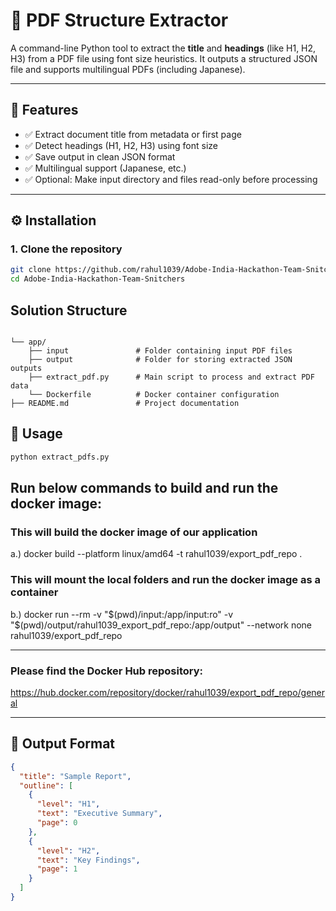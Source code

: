 # 📄 PDF Structure Extractor

A command-line Python tool to extract the **title** and **headings** (like H1, H2, H3) from a PDF file using font size
heuristics. It outputs a structured JSON file and supports multilingual PDFs (including Japanese).

---

## 🚀 Features

- ✅ Extract document title from metadata or first page
- ✅ Detect headings (H1, H2, H3) using font size
- ✅ Save output in clean JSON format
- ✅ Multilingual support (Japanese, etc.)
- ✅ Optional: Make input directory and files read-only before processing

---

## ⚙️ Installation

### 1. Clone the repository

```bash
git clone https://github.com/rahul1039/Adobe-India-Hackathon-Team-Snitchers.git
cd Adobe-India-Hackathon-Team-Snitchers
```
## Solution Structure
```

└── app/
    ├── input               # Folder containing input PDF files
    ├── output              # Folder for storing extracted JSON outputs
    ├── extract_pdf.py      # Main script to process and extract PDF data
    └── Dockerfile          # Docker container configuration
├── README.md               # Project documentation
```

## 🚀 Usage

```bash
python extract_pdfs.py
```

## Run below commands to build and run the docker image:

### This will build the docker image of our application
a.) docker build --platform linux/amd64 -t rahul1039/export_pdf_repo .

### This will mount the local folders and run the docker image as a container
b.) docker run --rm -v "$(pwd)/input:/app/input:ro" -v "$(pwd)/output/rahul1039_export_pdf_repo:/app/output" --network none rahul1039/export_pdf_repo

---

### Please find the Docker Hub repository:
https://hub.docker.com/repository/docker/rahul1039/export_pdf_repo/general

---

## 📑 Output Format

```json
{
  "title": "Sample Report",
  "outline": [
    {
      "level": "H1",
      "text": "Executive Summary",
      "page": 0
    },
    {
      "level": "H2",
      "text": "Key Findings",
      "page": 1
    }
  ]
}
```





